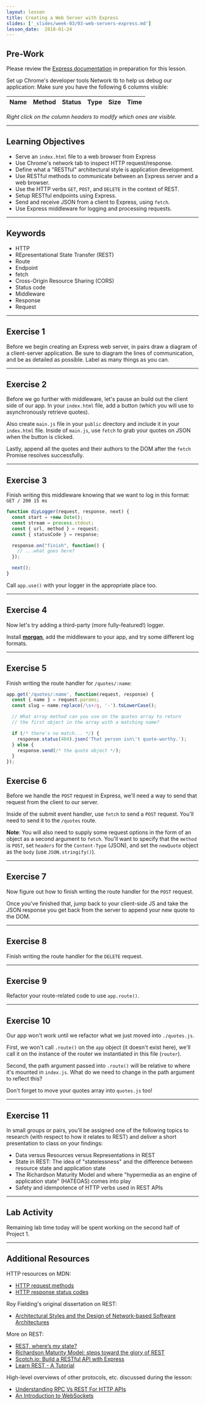 ```yaml
---
layout: lesson
title: Creating a Web Server with Express
slides: ['_slides/week-03/03-web-servers-express.md']
lesson_date:  2018-01-24
---
```


## Pre-Work

Please review the [Express documentation](http://expressjs.com/) in preparation for this lesson.

Set up Chrome's developer tools Network tb to help us debug our application:
Make sure you have the following 6 columns visible:

| Name | Method | Status | Type | Size | Time |
| ---- | :----- | :----- | :--- | :--- | :--- |


_Right click on the column headers to modify which ones are visible._

---

## Learning Objectives

* Serve an `index.html` file to a web browser from Express
* Use Chrome's network tab to inspect HTTP request/response.
* Define what a "RESTful" architectural style is application development.
* Use RESTful methods to communicate between an Express server and a web browser.
* Use the HTTP verbs `GET`, `POST`, and `DELETE` in the context of REST.
* Setup RESTful endpoints using Express.
* Send and receive JSON from a client to Express, using `fetch`.
* Use Express middleware for logging and processing requests.

---

## Keywords

* HTTP
* REpresentational State Transfer (REST)
* Route
* Endpoint
* fetch
* Cross-Origin Resource Sharing (CORS)
* Status code
* Middleware
* Response
* Request

---

## Exercise 1

Before we begin creating an Express web server, in pairs draw a diagram of a client-server application. Be sure to diagram the lines of communication, and be as detailed as possible. Label as many things as you can.

---

## Exercise 2

Before we go further with middleware, let's pause an build out the client side of our app. In your `index.html` file, add a button (which you will use to asynchronously retrieve quotes).

Also create `main.js` file in your `public` directory and include it in your `index.html` file. Inside of `main.js`, use `fetch` to grab your quotes on JSON when the button is clicked.

Lastly, append all the quotes and their authors to the DOM after the `fetch` Promise resolves successfully.

---

## Exercise 3

Finish writing this middleware knowing that we want to log in this format: `GET / 200 15 ms`

```js
function diyLogger(request, response, next) {
  const start = +new Date();
  const stream = process.stdout;
  const { url, method } = request;
  const { statusCode } = response;

  response.on("finish", function() {
    // ...what goes here?
  });

  next();
}
```

Call `app.use()` with your logger in the appropriate place too.

---

## Exercise 4

Now let's try adding a third-party (more fully-featured!) logger.

Install **[morgan](https://github.com/expressjs/morgan)**, add the middleware to your app, and try some different log formats.

---

## Exercise 5

Finish writing the route handler for `/quotes/:name`:

```js
app.get('/quotes/:name', function(request, response) {
  const { name } = request.params;
  const slug = name.replace(/\s+/g, '-').toLowerCase();

  // What array method can you use on the quotes array to return
  // the first object in the array with a matching name?

  if (/* there's no match... */) {
    response.status(404).json('That person isn\'t quote-worthy.');
  } else {
    response.send(/* the quote object */);
  }
});
```

## Exercise 6

Before we handle the `POST` request in Express, we'll need a way to send that request from the client to our server.

Inside of the submit event handler, use `fetch` to send a `POST` request. You'll need to send it to the `/quotes` route.

**Note**: You will also need to supply some request options in the form of an object as a second argument to `fetch`. You'll want to specify that the `method` is `POST`, set `headers` for the `Content-Type` (JSON), and set the `newQuote` object as the `body` (use `JSON.stringify()`).

---

## Exercise 7

Now figure out how to finish writing the route handler for the `POST` request.

Once you've finished that, jump back to your client-side JS and take the JSON response you get back from the server to append your new quote to the DOM.

---

## Exercise 8

Finish writing the route handler for the `DELETE` request.

---

## Exercise 9

Refactor your route-related code to use `app.route()`.

---

## Exercise 10

Our app won't work until we refactor what we just moved into `./quotes.js`.

First, we won't call `.route()` on the `app` object (it doesn't exist here), we'll call it on the instance of the router we instantiated in this file (`router`).

Second, the path argument passed into `.route()` will be relative to where it's mounted in `index.js`. What do we need to change in the path argument to reflect this?

Don't forget to move your quotes array into `quotes.js` too!

---

## Exercise 11

In small groups or pairs, you'll be assigned one of the following topics to research (with respect to how it relates to REST) and deliver a short presentation to class on your findings:

* Data versus Resources versus Representations in REST
* State in REST: The idea of "statelessness" and the difference between resource state and application state
* The Richardson Maturity Model and where "hypermedia as an engine of application state" (HATEOAS) comes into play
* Safety and idempotence of HTTP verbs used in REST APIs

---

## Lab Activity

Remaining lab time today will be spent working on the second half of Project 1.

---

## Additional Resources

HTTP resources on MDN:

* [HTTP request methods](https://developer.mozilla.org/en-US/docs/Web/HTTP/Methods)
* [HTTP response status codes](https://developer.mozilla.org/en-US/docs/Web/HTTP/Status)

Roy Fielding's original dissertation on REST:

* [Architectural Styles and the Design of Network-based Software Architectures](https://www.ics.uci.edu/~fielding/pubs/dissertation/top.htm)

More on REST:

* [REST, where’s my state?](https://ruben.verborgh.org/blog/2012/08/24/rest-wheres-my-state/)
* [Richardson Maturity Model: steps toward the glory of REST](https://martinfowler.com/articles/richardsonMaturityModel.html)
* [Scotch.io: Build a RESTful API with Express](https://scotch.io/tutorials/build-a-restful-api-using-node-and-express-4)
* [Learn REST - A Tutorial](http://www.restapitutorial.com/)

High-level overviews of other protocols, etc. discussed during the lesson:

* [Understanding RPC Vs REST For HTTP APIs](https://www.smashingmagazine.com/2016/09/understanding-rest-and-rpc-for-http-apis/)
* [An Introduction to WebSockets](http://blog.teamtreehouse.com/an-introduction-to-websockets)
